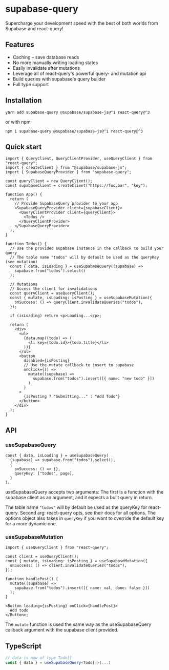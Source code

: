 # supabase-query

Supercharge your development speed with the best of both worlds from Supabase and react-query!

## Features

- Caching – save database reads
- No more manually writing loading states
- Easily invalidate after mutations
- Leverage all of react-query's powerful query- and mutation api
- Build queries with supabase's query builder
- Full type support

## Installation

`yarn add supabase-query @supabase/supabase-js@^1 react-query@^3`

or with npm:

`npm i supabase-query @supabase/supabase-js@^1 react-query@^3`

## Quick start

```tsx
import { QueryClient, QueryClientProvider, useQueryClient } from "react-query";
import { createClient } from "@supabase/supabase-js";
import { SupabaseQueryProvider } from "supabase-query";

const queryClient = new QueryClient();
const supabaseClient = createClient("https://foo.bar", "key");

function App() {
  return (
    // Provide SupabaseQuery provider to your app
    <SupabaseQueryProvider client={supabaseClient}>
      <QueryClientProvider client={queryClient}>
        <Todos />
      </QueryClientProvider>
    </SupabaseQueryProvider>
  );
}

function Todos() {
  // Use the provided supabase instance in the callback to build your query
  // The table name "todos" will by default be used as the queryKey (see mutation)
  const { data, isLoading } = useSupabaseQuery((supabase) =>
    supabase.from("todos").select()
  );

  // Mutations
  // Access the client for invalidations
  const queryClient = useQueryClient();
  const { mutate, isLoading: isPosting } = useSupabaseMutation({
    onSuccess: () => queryClient.invalidateQueries("todos"),
  });

  if (isLoading) return <p>Loading...</p>;

  return (
    <div>
      <ul>
        {data.map((todo) => (
          <li key={todo.id}>{todo.title}</li>
        ))}
      </ul>
      <button
        disabled={isPosting}
        // Use the mutate callback to insert to supabase
        onClick={() =>
          mutate((supabase) =>
            supabase.from("todos").insert([{ name: "new todo" }])
          )
        }
      >
        {isPosting ? "Submitting..." : "Add Todo"}
      </button>
    </div>
  );
}
```

## API

### useSupabaseQuery

```tsx
const { data, isLoading } = useSupabaseQuery(
  (supabase) => supabase.from("todos").select(),
  {
    onSuccess: () => {},
    queryKey: ["todos", page],
  }
);
```

useSupabaseQuery accepts two arguments:
The first is a function with the supabase client as an argument,
and it expects a built query in return.

The table name `"todos"` will by default be used as the queryKey for react-query.
Second arg: react-query opts, see their docs for all options. The options object also takes in
`queryKey` if you want to override the default key for a more dynamic one.

### useSupabaseMutation

```tsx
import { useQueryClient } from "react-query";

const client = useQueryClient();
const { mutate, isLoading: isPosting } = useSupabaseMutation({
  onSuccess: () => client.invalidateQueries("todos"),
});

function handlePost() {
  mutate((supabase) =>
    supabase.from("todos").insert([{ name: val, done: false }])
  );
}

<Button loading={isPosting} onClick={handlePost}>
  Add todo
</Button>;
```

The `mutate` function is used the same way as the useSupabaseQuery callback argument
with the supabase client provided.

## TypeScript

```ts
// data is now of type Todo[]
const { data } = useSupabaseQuery<Todo[]>(...)

```
